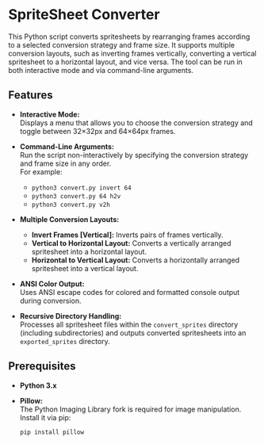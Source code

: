 # SpriteSheet Converter

This Python script converts spritesheets by rearranging frames according to a selected conversion strategy and frame size. It supports multiple conversion layouts, such as inverting frames vertically, converting a vertical spritesheet to a horizontal layout, and vice versa. The tool can be run in both interactive mode and via command-line arguments.

## Features

- **Interactive Mode:**  
  Displays a menu that allows you to choose the conversion strategy and toggle between 32×32px and 64×64px frames.
  
- **Command-Line Arguments:**  
  Run the script non-interactively by specifying the conversion strategy and frame size in any order.  
  For example:
  - `python3 convert.py invert 64`
  - `python3 convert.py 64 h2v`
  - `python3 convert.py v2h`

- **Multiple Conversion Layouts:**  
  - **Invert Frames [Vertical]:** Inverts pairs of frames vertically.
  - **Vertical to Horizontal Layout:** Converts a vertically arranged spritesheet into a horizontal layout.
  - **Horizontal to Vertical Layout:** Converts a horizontally arranged spritesheet into a vertical layout.

- **ANSI Color Output:**  
  Uses ANSI escape codes for colored and formatted console output during conversion.

- **Recursive Directory Handling:**  
  Processes all spritesheet files within the `convert_sprites` directory (including subdirectories) and outputs converted spritesheets into an `exported_sprites` directory.

## Prerequisites

- **Python 3.x**

- **Pillow:**  
  The Python Imaging Library fork is required for image manipulation. Install it via pip:

  ```bash
  pip install pillow
